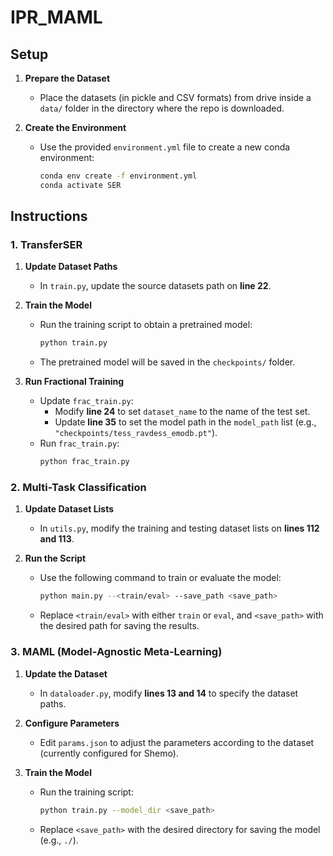 # IPR_MAML
## Setup

1. **Prepare the Dataset**
   - Place the datasets (in pickle and CSV formats) from drive inside a `data/` folder in the directory where the repo is downloaded.

2. **Create the Environment**
   - Use the provided `environment.yml` file to create a new conda environment:
     ```bash
     conda env create -f environment.yml
     conda activate SER
     ```

## Instructions

### 1. TransferSER

1. **Update Dataset Paths**
   - In `train.py`, update the source datasets path on **line 22**.

2. **Train the Model**
   - Run the training script to obtain a pretrained model:
     ```bash
     python train.py
     ```
   - The pretrained model will be saved in the `checkpoints/` folder.

3. **Run Fractional Training**
   - Update `frac_train.py`:
     - Modify **line 24** to set `dataset_name` to the name of the test set.
     - Update **line 35** to set the model path in the `model_path` list (e.g., `"checkpoints/tess_ravdess_emodb.pt"`).
   - Run `frac_train.py`:
     ```bash
     python frac_train.py
     ```

### 2. Multi-Task Classification

1. **Update Dataset Lists**
   - In `utils.py`, modify the training and testing dataset lists on **lines 112 and 113**.

2. **Run the Script**
   - Use the following command to train or evaluate the model:
     ```bash
     python main.py --<train/eval> --save_path <save_path>
     ```
   - Replace `<train/eval>` with either `train` or `eval`, and `<save_path>` with the desired path for saving the results.

### 3. MAML (Model-Agnostic Meta-Learning)

1. **Update the Dataset**
   - In `dataloader.py`, modify **lines 13 and 14** to specify the dataset paths.

2. **Configure Parameters**
   - Edit `params.json` to adjust the parameters according to the dataset (currently configured for Shemo).

3. **Train the Model**
   - Run the training script:
     ```bash
     python train.py --model_dir <save_path>
     ```
   - Replace `<save_path>` with the desired directory for saving the model (e.g., `./`).
